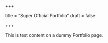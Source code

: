 +++

title = "Super Official Portfolio"
draft = false

+++

This is test content on a dummy Portfolio page.